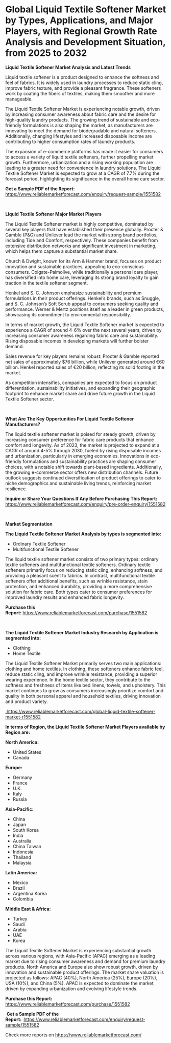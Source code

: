 <p><h1>Global Liquid Textile Softener Market by Types, Applications, and Major Players, with Regional Growth Rate Analysis and Development Situation, from 2025 to 2032</h1></p><p><strong>Liquid Textile Softener Market Analysis and Latest Trends</strong></p>
<p><p>Liquid textile softener is a product designed to enhance the softness and feel of fabrics. It is widely used in laundry processes to reduce static cling, improve fabric texture, and provide a pleasant fragrance. These softeners work by coating the fibers of textiles, making them smoother and more manageable.</p><p>The Liquid Textile Softener Market is experiencing notable growth, driven by increasing consumer awareness about fabric care and the desire for high-quality laundry products. The growing trend of sustainable and eco-friendly formulations is also shaping the market, as manufacturers are innovating to meet the demand for biodegradable and natural softeners. Additionally, changing lifestyles and increased disposable income are contributing to higher consumption rates of laundry products.</p><p>The expansion of e-commerce platforms has made it easier for consumers to access a variety of liquid textile softeners, further propelling market growth. Furthermore, urbanization and a rising working population are leading to a greater need for convenience in laundry solutions. The Liquid Textile Softener Market is expected to grow at a CAGR of 7.7% during the forecast period, highlighting its significance in the overall home care sector.</p></p>
<p><strong>Get a Sample PDF of the Report:&nbsp;</strong> <a href="https://www.reliablemarketforecast.com/enquiry/request-sample/1551582?utm_campaign=2803&utm_medium=2&utm_source=Github&utm_content=ia&utm_term=02042025&utm_id=liquid-textile-softener">https://www.reliablemarketforecast.com/enquiry/request-sample/1551582</a></p>
<p>&nbsp;</p>
<p><strong>Liquid Textile Softener Major Market Players</strong></p>
<p><p>The Liquid Textile Softener market is highly competitive, dominated by several key players that have established their presence globally. Procter & Gamble (P&G) and Unilever lead the market with strong brand portfolios, including Tide and Comfort, respectively. These companies benefit from extensive distribution networks and significant investment in marketing, which helps them capture a substantial market share.</p><p>Church & Dwight, known for its Arm & Hammer brand, focuses on product innovation and sustainable practices, appealing to eco-conscious consumers. Colgate-Palmolive, while traditionally a personal care player, has diversified into home care, leveraging its strong brand loyalty to gain traction in the textile softener segment.</p><p>Henkel and S. C. Johnson emphasize sustainability and premium formulations in their product offerings. Henkel’s brands, such as Snuggle, and S. C. Johnson’s Soft Scrub appeal to consumers seeking quality and performance. Werner & Mertz positions itself as a leader in green products, showcasing its commitment to environmental responsibility.</p><p>In terms of market growth, the Liquid Textile Softener market is expected to experience a CAGR of around 4-6% over the next several years, driven by increasing consumer awareness regarding fabric care and sustainability. Rising disposable incomes in developing markets will further bolster demand.</p><p>Sales revenue for key players remains robust: Procter & Gamble reported net sales of approximately $76 billion, while Unilever generated around €60 billion. Henkel reported sales of €20 billion, reflecting its solid footing in the market.</p><p>As competition intensifies, companies are expected to focus on product differentiation, sustainability initiatives, and expanding their geographic footprint to enhance market share and drive future growth in the Liquid Textile Softener sector.</p></p>
<p>&nbsp;</p>
<p><strong>What Are The Key Opportunities For Liquid Textile Softener Manufacturers?</strong></p>
<p><p>The liquid textile softener market is poised for steady growth, driven by increasing consumer preference for fabric care products that enhance comfort and longevity. As of 2023, the market is projected to expand at a CAGR of around 4-5% through 2030, fueled by rising disposable incomes and urbanization, particularly in emerging economies. Innovations in eco-friendly formulations and sustainability practices are shaping consumer choices, with a notable shift towards plant-based ingredients. Additionally, the growing e-commerce sector offers new distribution channels. Future outlook suggests continued diversification of product offerings to cater to niche demographics and sustainable living trends, reinforcing market resilience.</p></p>
<p><strong>Inquire or Share Your Questions If Any Before Purchasing This Report:</strong> <a href="https://www.reliablemarketforecast.com/enquiry/pre-order-enquiry/1551582?utm_campaign=2803&utm_medium=2&utm_source=Github&utm_content=ia&utm_term=02042025&utm_id=liquid-textile-softener">https://www.reliablemarketforecast.com/enquiry/pre-order-enquiry/1551582</a></p>
<p>&nbsp;</p>
<p><strong>Market Segmentation</strong></p>
<p><strong>The Liquid Textile Softener Market Analysis by types is segmented into:</strong></p>
<p><ul><li>Ordinary Textile Softener</li><li>Multifunctional Textile Softener</li></ul></p>
<p><p>The liquid textile softener market consists of two primary types: ordinary textile softeners and multifunctional textile softeners. Ordinary textile softeners primarily focus on reducing static cling, enhancing softness, and providing a pleasant scent to fabrics. In contrast, multifunctional textile softeners offer additional benefits, such as wrinkle resistance, stain protection, and enhanced durability, providing a more comprehensive solution for fabric care. Both types cater to consumer preferences for improved laundry results and enhanced fabric longevity.</p></p>
<p><strong>Purchase this Report:&nbsp;</strong><a href="https://www.reliablemarketforecast.com/purchase/1551582?utm_campaign=2803&utm_medium=2&utm_source=Github&utm_content=ia&utm_term=02042025&utm_id=liquid-textile-softener">https://www.reliablemarketforecast.com/purchase/1551582</a></p>
<p>&nbsp;</p>
<p><strong>The Liquid Textile Softener Market Industry Research by Application is segmented into:</strong></p>
<p><ul><li>Clothing</li><li>Home Textile</li></ul></p>
<p><p>The Liquid Textile Softener Market primarily serves two main applications: clothing and home textiles. In clothing, these softeners enhance fabric feel, reduce static cling, and improve wrinkle resistance, providing a superior wearing experience. In the home textile sector, they contribute to the softness and freshness of items like bed linens, towels, and upholstery. This market continues to grow as consumers increasingly prioritize comfort and quality in both personal apparel and household textiles, driving innovation and product variety.</p></p>
<p><a href="https://www.reliablemarketforecast.com/global-liquid-textile-softener-market-r1551582?utm_campaign=2803&utm_medium=2&utm_source=Github&utm_content=ia&utm_term=02042025&utm_id=liquid-textile-softener">&nbsp;https://www.reliablemarketforecast.com/global-liquid-textile-softener-market-r1551582</a></p>
<p><strong>In terms of Region, the Liquid Textile Softener Market Players available by Region are:</strong></p>
<p>
    <p> <strong> North America: </strong>
        <ul>
            <li>United States</li>
            <li>Canada</li>
        </ul>
        </p> 
    <p> <strong> Europe: </strong>
        <ul>
            <li>Germany</li>
            <li>France</li>
            <li>U.K.</li>
            <li>Italy</li>
            <li>Russia</li>
        </ul>
        </p> 
    <p> <strong> Asia-Pacific: </strong>
        <ul>
            <li>China</li>
            <li>Japan</li>
            <li>South Korea</li>
            <li>India</li>
            <li>Australia</li>
            <li>China Taiwan</li>
            <li>Indonesia</li>
            <li>Thailand</li>
            <li>Malaysia</li>
        </ul>
        </p> 
    <p> <strong> Latin America: </strong>
        <ul>
            <li>Mexico</li>
            <li>Brazil</li>
            <li>Argentina Korea</li>
            <li>Colombia</li>
        </ul>
        </p> 
    <p> <strong> Middle East & Africa: </strong>
        <ul>
            <li>Turkey</li>
            <li>Saudi</li>
            <li>Arabia</li>
            <li>UAE</li>
            <li>Korea</li>
        </ul>
    </p>
    </p>
<p><p>The Liquid Textile Softener Market is experiencing substantial growth across various regions, with Asia-Pacific (APAC) emerging as a leading market due to rising consumer awareness and demand for premium laundry products. North America and Europe also show robust growth, driven by innovation and sustainable product offerings. The market share valuation is projected as follows: APAC (40%), North America (25%), Europe (20%), USA (10%), and China (5%). APAC is expected to dominate the market, driven by expanding urbanization and evolving lifestyle trends.</p></p>
<p><strong>Purchase this Report: </strong><a href="https://www.reliablemarketforecast.com/purchase/1551582?utm_campaign=2803&utm_medium=2&utm_source=Github&utm_content=ia&utm_term=02042025&utm_id=liquid-textile-softener">https://www.reliablemarketforecast.com/purchase/1551582</a></p>
<p>&nbsp;<strong>Get a Sample PDF of the Report:&nbsp;&nbsp;</strong><a href="https://www.reliablemarketforecast.com/enquiry/request-sample/1551582?utm_campaign=2803&utm_medium=2&utm_source=Github&utm_content=ia&utm_term=02042025&utm_id=liquid-textile-softener">https://www.reliablemarketforecast.com/enquiry/request-sample/1551582</a></p>
<p><strong></strong></p>
<p>Check more reports on <a href="https://www.reliablemarketforecast.com/?utm_campaign=2803&utm_medium=2&utm_source=Github&utm_content=ia&utm_term=02042025&utm_id=liquid-textile-softener">https://www.reliablemarketforecast.com/</a></p>